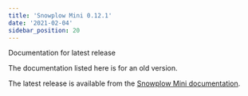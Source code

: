 ```yaml
---
title: 'Snowplow Mini 0.12.1'
date: '2021-02-04'
sidebar_position: 20
---
```


Documentation for latest release

The documentation listed here is for an old version.

The latest release is available from the [Snowplow Mini documentation](/docs/pipeline-components-and-applications/snowplow-mini/index.md).
